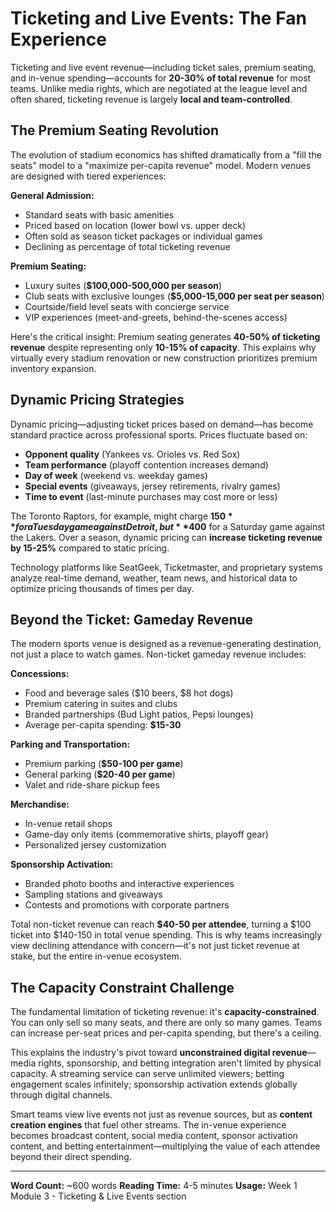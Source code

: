 # Ticketing and Live Events: The Fan Experience

Ticketing and live event revenue—including ticket sales, premium seating, and in-venue spending—accounts for **20-30% of total revenue** for most teams. Unlike media rights, which are negotiated at the league level and often shared, ticketing revenue is largely **local and team-controlled**.

## The Premium Seating Revolution

The evolution of stadium economics has shifted dramatically from a "fill the seats" model to a "maximize per-capita revenue" model. Modern venues are designed with tiered experiences:

**General Admission:**
- Standard seats with basic amenities
- Priced based on location (lower bowl vs. upper deck)
- Often sold as season ticket packages or individual games
- Declining as percentage of total ticketing revenue

**Premium Seating:**
- Luxury suites (**$100,000-500,000 per season**)
- Club seats with exclusive lounges (**$5,000-15,000 per seat per season**)
- Courtside/field level seats with concierge service
- VIP experiences (meet-and-greets, behind-the-scenes access)

Here's the critical insight: Premium seating generates **40-50% of ticketing revenue** despite representing only **10-15% of capacity**. This explains why virtually every stadium renovation or new construction prioritizes premium inventory expansion.

## Dynamic Pricing Strategies

Dynamic pricing—adjusting ticket prices based on demand—has become standard practice across professional sports. Prices fluctuate based on:

- **Opponent quality** (Yankees vs. Orioles vs. Red Sox)
- **Team performance** (playoff contention increases demand)
- **Day of week** (weekend vs. weekday games)
- **Special events** (giveaways, jersey retirements, rivalry games)
- **Time to event** (last-minute purchases may cost more or less)

The Toronto Raptors, for example, might charge **$150** for a Tuesday game against Detroit, but **$400** for a Saturday game against the Lakers. Over a season, dynamic pricing can **increase ticketing revenue by 15-25%** compared to static pricing.

Technology platforms like SeatGeek, Ticketmaster, and proprietary systems analyze real-time demand, weather, team news, and historical data to optimize pricing thousands of times per day.

## Beyond the Ticket: Gameday Revenue

The modern sports venue is designed as a revenue-generating destination, not just a place to watch games. Non-ticket gameday revenue includes:

**Concessions:**
- Food and beverage sales ($10 beers, $8 hot dogs)
- Premium catering in suites and clubs
- Branded partnerships (Bud Light patios, Pepsi lounges)
- Average per-capita spending: **$15-30**

**Parking and Transportation:**
- Premium parking (**$50-100 per game**)
- General parking (**$20-40 per game**)
- Valet and ride-share pickup fees

**Merchandise:**
- In-venue retail shops
- Game-day only items (commemorative shirts, playoff gear)
- Personalized jersey customization

**Sponsorship Activation:**
- Branded photo booths and interactive experiences
- Sampling stations and giveaways
- Contests and promotions with corporate partners

Total non-ticket revenue can reach **$40-50 per attendee**, turning a $100 ticket into $140-150 in total venue spending. This is why teams increasingly view declining attendance with concern—it's not just ticket revenue at stake, but the entire in-venue ecosystem.

## The Capacity Constraint Challenge

The fundamental limitation of ticketing revenue: it's **capacity-constrained**. You can only sell so many seats, and there are only so many games. Teams can increase per-seat prices and per-capita spending, but there's a ceiling.

This explains the industry's pivot toward **unconstrained digital revenue**—media rights, sponsorship, and betting integration aren't limited by physical capacity. A streaming service can serve unlimited viewers; betting engagement scales infinitely; sponsorship activation extends globally through digital channels.

Smart teams view live events not just as revenue sources, but as **content creation engines** that fuel other streams. The in-venue experience becomes broadcast content, social media content, sponsor activation content, and betting entertainment—multiplying the value of each attendee beyond their direct spending.

---

**Word Count:** ~600 words
**Reading Time:** 4-5 minutes
**Usage:** Week 1 Module 3 - Ticketing & Live Events section

